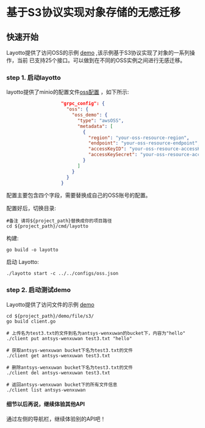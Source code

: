 # 基于S3协议实现对象存储的无感迁移

## 快速开始

Layotto提供了访问OSS的示例 [demo](https://github.com/mosn/layotto/blob/main/demo/file/client.go) ,该示例基于S3协议实现了对象的一系列操作，当前
已支持25个接口。可以做到在不同的OSS实例之间进行无感迁移。

### step 1.  启动layotto

layotto提供了minio的配置文件[oss配置](../../../../configs/oss.json) ，如下所示:

```json
                    "grpc_config": {
                      "oss": {
                        "oss_demo": {
                          "type": "awsOSS",
                          "metadata": [
                            {
                              "region": "your-oss-resource-region",
                              "endpoint": "your-oss-resource-endpoint",
                              "accessKeyID": "your-oss-resource-accessKeyID",
                              "accessKeySecret": "your-oss-resource-accessKeySecret"
                            }
                          ]
                        }
                      }
                    }
```

配置主要包含四个字段，需要替换成自己的OSS账号的配置。

配置好后，切换目录:

```shell
#备注 请将${project_path}替换成你的项目路径
cd ${project_path}/cmd/layotto
```

构建:

```shell @if.not.exist layotto
go build -o layotto
```

启动 Layotto:

```shell @background
./layotto start -c ../../configs/oss.json
```
<!-- tabs:end -->

### step 2. 启动测试demo

Layotto提供了访问文件的示例 [demo](../../../../demo/file/s3/client.go)

```shell
cd ${project_path}/demo/file/s3/
go build client.go

# 上传名为test3.txt的文件到名为antsys-wenxuwan的bucket下，内容为"hello"
./client put antsys-wenxuwan test3.txt "hello"

# 获取antsys-wenxuwan bucket下名为test3.txt的文件
./client get antsys-wenxuwan test3.txt

# 删除antsys-wenxuwan bucket下名为test3.txt的文件
./client del antsys-wenxuwan test3.txt

# 返回antsys-wenxuwan bucket下的所有文件信息
./client list antsys-wenxuwan

```

<!-- tabs:end -->

#### 细节以后再说，继续体验其他API
通过左侧的导航栏，继续体验别的API吧！
